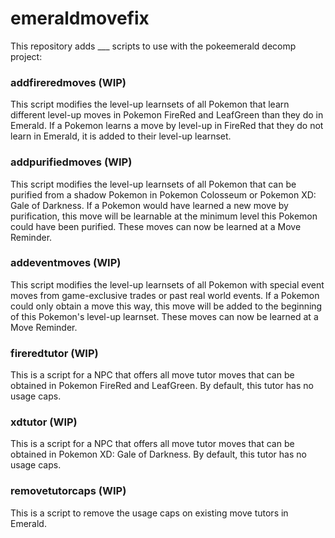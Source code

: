 # emeraldmovefix
This repository adds ___ scripts to use with the pokeemerald decomp project:

### addfireredmoves (WIP)

This script modifies the level-up learnsets of all Pokemon that learn different level-up moves in Pokemon FireRed and LeafGreen than they do in Emerald.
If a Pokemon learns a move by level-up in FireRed that they do not learn in Emerald, it is added to their level-up learnset.

### addpurifiedmoves (WIP)

This script modifies the level-up learnsets of all Pokemon that can be purified from a shadow Pokemon in Pokemon Colosseum or Pokemon XD: Gale of Darkness.
If a Pokemon would have learned a new move by purification, this move will be learnable at the minimum level this Pokemon could have been purified.
These moves can now be learned at a Move Reminder.

### addeventmoves (WIP)

This script modifies the level-up learnsets of all Pokemon with special event moves from game-exclusive trades or past real world events.
If a Pokemon could only obtain a move this way, this move will be added to the beginning of this Pokemon's level-up learnset.
These moves can now be learned at a Move Reminder.

### fireredtutor (WIP)

This is a script for a NPC that offers all move tutor moves that can be obtained in Pokemon FireRed and LeafGreen.
By default, this tutor has no usage caps.

### xdtutor (WIP)

This is a script for a NPC that offers all move tutor moves that can be obtained in Pokemon XD: Gale of Darkness.
By default, this tutor has no usage caps.

### removetutorcaps (WIP)

This is a script to remove the usage caps on existing move tutors in Emerald.
